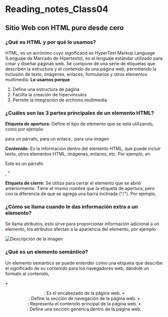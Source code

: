 # Reading_notes_Class04
## Sitio Web con HTML puro desde cero

### ¿Qué es HTML y por qué lo usamos? ###
HTML, es un acrónimo cuyo significaod es HyperText Markup Language (Lenguaje de Marcado de Hipertexto), es el lenguaje estándar utilizado para crear y diseñar páginas web. Se compone de una serie de etiquetas que describen la estructura y el contenido de una página web, permitiendo la inclusión de texto, imágenes, enlaces, formularios y otros elementos multimedia.
**Lo usamos porque**
  1. Define una estructura de página
  1. Facilita la creación de hipervínculos
  1. Permite la integración de archivos multimedia

### ¿Cuáles son las 3 partes principales de un elemento HTML? ###

**Etiqueta de apertura:** Define el tipo de elemento que se está utilizando, como por ejemplo:
<p> para un párrafo,
<a> para un enlace,
<img> para una imagen

**Contenido:** Es la información dentro del elemento HTML, que puede incluir texto, otros elementos HTML, imágenes, enlaces, etc. Por ejemplo, en 
<p>Este es un párrafo</p>, "
 
 **Etiqueta de cierre:** Se utiliza para cerrar el elemento que se abrió anteriormente. Tiene el mismo nombre que la etiqueta de apertura, pero con la diferencia de que se agrega una barra inclinada ("/"). 
Por ejemplo,
</p> 

### ¿Cómo se llama cuando le das información extra a un elemento? ###
Se llama atributos, esto sirve para proporcionar información adicional a un elemento, los atributos afectan a la apariencia del elemento, por ejemplo:

<img src="imagen.jpg" alt="Descripción de la imagen">

### ¿Qué es un elemento semántico? ###
Un elemento semántico se puede entender como una etiqueta que describe el significado de su contenido para los navegadores web, dándole un formato al contenido,

•	<header>: Es el encabezado de la página web.
•	<nav>: Define la sección de navegación de la página web.
•	<main>: Representa el contenido principal de la página web.
•	<section>: Define una sección genérica dentro de la página web.

